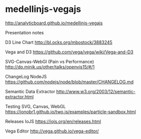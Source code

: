 # medellinjs-vegajs
http://analyticboard.github.io/medellinjs-vegajs

Presentation notes

D3 Line Chart
http://bl.ocks.org/mbostock/3883245

Vega and D3
https://github.com/vega/vega/wiki/Vega-and-D3

SVG-Canvas-WebGl (Pain vs Performance)
http://do.minik.us/other/talks/openvis15/#/1

ChangeLog NodeJS
https://github.com/nodejs/node/blob/master/CHANGELOG.md

Semantic Data Extractor
http://www.w3.org/2003/12/semantic-extractor.html

Testing SVG, Canvas, WebGL
https://jonobr1.github.io/two.js/examples/particle-sandbox.html

Releases IoJS
https://iojs.org/en/releases.html

Vega Editor
http://vega.github.io/vega-editor/
